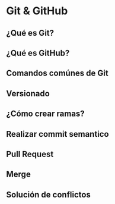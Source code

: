 # Git & GitHub

## ¿Qué es Git?

## ¿Qué es GitHub?

## Comandos comúnes de Git

## Versionado

## ¿Cómo crear ramas?

## Realizar commit semantico

## Pull Request

## Merge

## Solución de conflictos
